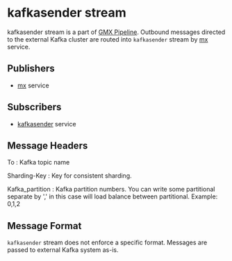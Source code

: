 # kafkasender stream

kafkasender stream is a part of [GMX Pipeline](index.md#generic-message-exchange-pipeline).
Outbound messages directed to the external Kafka cluster are routed into
`kafkasender` stream by [mx](../../../admin/reference/services/mx.md) service.

## Publishers

- [mx](../../../admin/reference/services/mx.md) service

## Subscribers

- [kafkasender](../../../admin/reference/services/kafkasender.md) service

## Message Headers

To
: Kafka topic name

Sharding-Key
: Key for consistent sharding.

Kafka_partition
: Kafka partition numbers. You can write some partitional separate by ',' in this case  will load balance between partitional. Example: 0,1,2

## Message Format

`kafkasender` stream does not enforce a specific format. Messages are passed
to external Kafka system as-is.
